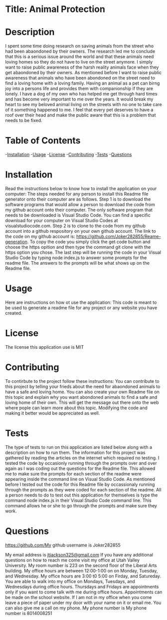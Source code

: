 
  # Title: Animal Protection
  
  # Description
  I spent some time doing research on saving animals from the street who had been abaondoned by their owners. The research led me to conclude that this is a serious issue around the world and that these animals need loving homes so they do not have to live on the street anymore. I simply want to raise public awareness of the harsh reality animals face when they get abaondoned by their owners. 
  As mentioned before I want to raise public awareness that animals who have been abondoned on the street need to find a loving home with a loving family. Having an animal as a pet can birng joy into a persons life and provides them with companionship if they are lonely.
  I have a dog of my own who has helped me get through hard times and has become very important to me over the years. It would break my heart to see my beloved animal living on the streets with no one to take care of it something happened to me. I feel that every pet deserves to have a roof over their head and make the public aware that this is a problem that needs to be fixed.  
  
  # Table of Contents
  -[Installation](#installation)
  -[Usage](#usage)
  -[License](#license)
  -[Contributing](#contributing)
  -[Tests](#tests)
  -[Questions](#questions)

  # Installation
  Read the instructions below to know how to install the application on your computer:
  The steps needed for any person to install this Readme file generator onto their computer are as follows. Step 1 is to download the software programs that would allow a person to download the code from my github account onto their computer. The only software program that needs to be downloaded is Visual Studio Code. You can find a specific download for your computer on Visual Studio Codes at visualstudiocode.com. Step 2 is to clone to the code from my github account into a github respository on your own github account. The link to the code on my github account is: https://github.com/Joker282855/Reame-generation. To copy the code you simply click the get code button and choose the https opition and then type the command git clone with the https option you chose. The last step will be running the code in your Visual Studio Code by typing node index.js to answer some prompts for the readme file. The answers to the prompts will be what shows up on the Readme file. 

  # Usage
  Here are instructions on how ot use the application: 
  This code is meant to be used to generate a readme file for any project or any website you have created. 

  # License
  The license this application use is MIT

  # Contributing 
  To contirbute to the project follow these instructions:
  You can contribute to this project by telling your frieds about the need for abaondoned animals to have a safe and loving home. You can also create your own Readme file on this topic and explain why you want abondoned animals to find a safe and loving home of their own. This will get the message out there onto the web where pople can learn more about this topic. Modifying the code and making it better would be appreciated as well.

  # Tests
  The type of tests to run on this application are listed below along with a description on how to run them.
  The information for this project was gathered by reading the articles on the internet which required no testing. I tested the code by occasionly running through the prompts over and over again as I was coding out the questions for the Readme file. This allowed me to make sure the prompts for each section of the readme were appearing inside the command line on Visual Studio Code.
  As mentioned before I tested out the code for this Readme file by occassionaly running through the prompts as they were coded for each section of the readme. All a person needs to do to test out this application for themselves is type the command node index.js in their Visual Studio Code command line. This command allows he or she to go through the prompts and make sure they work. 

  # Questions
  https://github.com/My github username is Joker282855
  
  My email address is jtjackson325@gmail.com
  If you have any additional questions on how to reach me come visit my office at Utah Valley University. My room number is 223 on the second floor of the Liberal Arts building.
  My office hours are between 12:00-1:00 on on Monday, Tuesday, and Wednesday. My office hours are 3:00 t0 5:00 on Firday, and Satureday. You are able to walk into my office on Mondays,
  Tuesdays, and Wednesdays during office hours. Thursdays and Fridays are appointments only if you want to come talk with me during office hours. Appointments can be made on the 
  school website. If I am not in my office when you come leave a piece of paper under my door with your name on it or email me.
  You can also give me a call on my phone. My phone number is My phone number is 8014008251    
